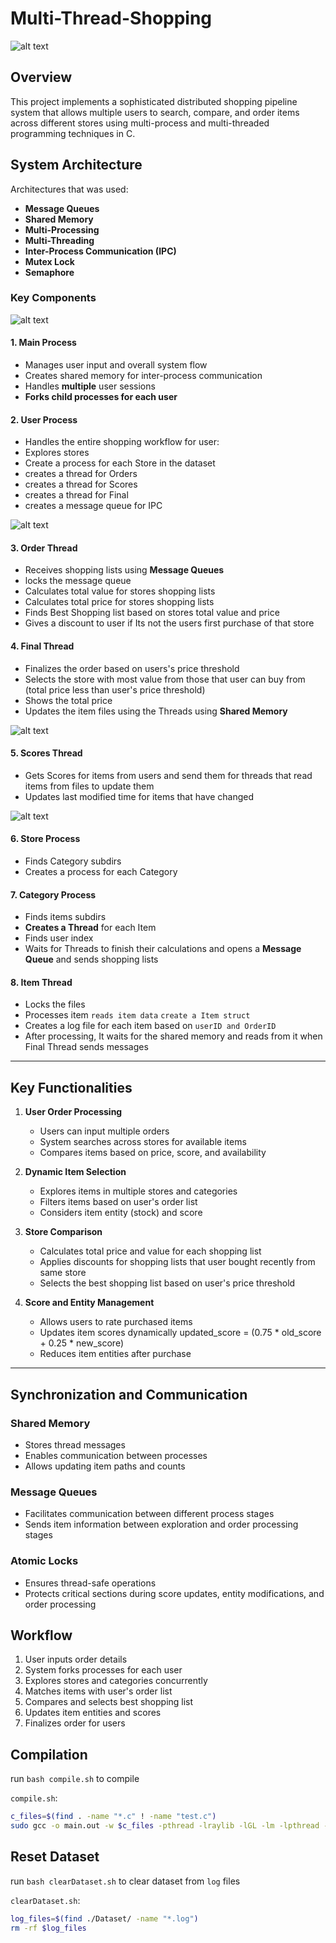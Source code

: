 # Multi-Thread-**Shopping**
![alt text](images/image.png)
## Overview

This project implements a sophisticated distributed shopping pipeline system that allows multiple users to search, compare, and order items across different stores using multi-process and multi-threaded programming techniques in C.

## System Architecture

Architectures that was used:
- **Message Queues**
- **Shared Memory**
- **Multi-Processing**
- **Multi-Threading**
- **Inter-Process Communication (IPC)**
- **Mutex Lock**
- **Semaphore**

### Key **Components**

![alt text](images/logs.png)

#### 1. Main Process
- Manages user input and overall system flow
- Creates shared memory for inter-process communication
- Handles **multiple** user sessions
- **Forks child processes for each user**

#### 2. User Process
 - Handles the entire shopping workflow for user:
- Explores stores
- Create a process for each Store in the dataset
- creates a thread for Orders
- creates a thread for Scores
- creates a thread for Final
- creates a message queue for IPC

![alt text](images/1.png)

#### 3. Order Thread
 - Receives shopping lists using **Message Queues**
 - locks the message queue
 - Calculates total value for stores shopping lists
 - Calculates total price for stores shopping lists
 - Finds Best Shopping list based on stores total value and price
 - Gives a discount to user if Its not the users first purchase of that store

#### 4. Final Thread
 - Finalizes the order based on users's price threshold
 - Selects the store with most value from those that user can buy from (total price less than user's price threshold)
 - Shows the total price
 - Updates the item files using the Threads using **Shared Memory**

![alt text](images/2.png)

#### 5. Scores Thread
 - Gets Scores for items from users and send them for threads that read items from files to update them
 - Updates last modified time for items that have changed

![alt text](images/3.png)

#### 6. Store Process
 - Finds Category subdirs
 - Creates a process for each Category

#### 7. Category Process
 - Finds items subdirs
 - **Creates a Thread** for each Item
 - Finds user index 
 - Waits for Threads to finish their calculations and opens a **Message Queue** and sends shopping lists

#### 8. Item Thread
 - Locks the files
 - Processes item `reads item data` `create a Item struct`
 - Creates a log file for each item based on `userID and OrderID`
 - After processing, It waits for the shared memory and reads from it when Final Thread sends messages
---
## Key Functionalities

1. **User Order Processing**
   - Users can input multiple orders
   - System searches across stores for available items
   - Compares items based on price, score, and availability

2. **Dynamic Item Selection**
   - Explores items in multiple stores and categories
   - Filters items based on user's order list
   - Considers item entity (stock) and score

3. **Store Comparison**
   - Calculates total price and value for each shopping list
   - Applies discounts for shopping lists that user bought recently from same store
   - Selects the best shopping list based on user's price threshold

4. **Score and Entity Management**
   - Allows users to rate purchased items
   - Updates item scores dynamically 
   updated_score = (0.75 * old_score + 0.25 * new_score)
   - Reduces item entities after purchase
---
## Synchronization and Communication

### Shared Memory
- Stores thread messages
- Enables communication between processes
- Allows updating item paths and counts

### Message Queues
- Facilitates communication between different process stages
- Sends item information between exploration and order processing stages

### Atomic Locks
- Ensures thread-safe operations
- Protects critical sections during score updates, entity modifications, and order processing

## Workflow

1. User inputs order details
2. System forks processes for each user
3. Explores stores and categories concurrently
4. Matches items with user's order list
5. Compares and selects best shopping list
6. Updates item entities and scores
7. Finalizes order for users

## Compilation
run `bash compile.sh` to compile

`compile.sh`:
```bash
c_files=$(find . -name "*.c" ! -name "test.c")
sudo gcc -o main.out -w $c_files -pthread -lraylib -lGL -lm -lpthread -ldl -lX11
```

## Reset Dataset
run `bash clearDataset.sh` to clear dataset from `log` files

`clearDataset.sh`:
```bash
log_files=$(find ./Dataset/ -name "*.log")
rm -rf $log_files
```